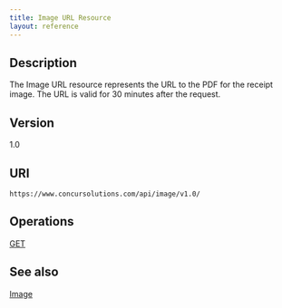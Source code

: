 ```yaml
---
title: Image URL Resource 
layout: reference
---
```


## Description
The Image URL resource represents the URL to the PDF for the receipt image. The URL is valid for 30 minutes after the request.

## Version
1.0

## URI
`https://www.concursolutions.com/api/image/v1.0/`

## Operations
[GET][1]

## See also
[Image][2]

  


[1]: /api-reference-deprecated/version-one/Image/receipt-image-URL-get.html
[2]: /api-reference-deprecated/version-one/Image/image-resource.html
